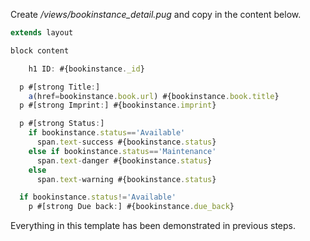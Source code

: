 Create */views/bookinstance_detail.pug* and copy in the content below.
    
```js    
extends layout

block content

    h1 ID: #{bookinstance._id}

  p #[strong Title:] 
    a(href=bookinstance.book.url) #{bookinstance.book.title}
  p #[strong Imprint:] #{bookinstance.imprint}

  p #[strong Status:] 
    if bookinstance.status=='Available'
      span.text-success #{bookinstance.status}
    else if bookinstance.status=='Maintenance'
      span.text-danger #{bookinstance.status}
    else
      span.text-warning #{bookinstance.status} 

  if bookinstance.status!='Available'
    p #[strong Due back:] #{bookinstance.due_back}
 ```

Everything in this template has been demonstrated in previous steps.
